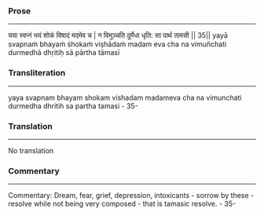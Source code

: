 ### Prose 
 --- 
यया स्वप्नं भयं शोकं विषादं मदमेव च |
न विमुञ्चति दुर्मेधा धृति: सा पार्थ तामसी || 35||
yayā svapnaṁ bhayaṁ śhokaṁ viṣhādaṁ madam eva cha
na vimuñchati durmedhā dhṛitiḥ sā pārtha tāmasī

### Transliteration 
 --- 
yaya svapnam bhayam shokam vishadam madameva cha na vimunchati durmedha dhritih sa partha tamasi - 35-

### Translation 
 --- 
No translation

### Commentary 
 --- 
Commentary: Dream, fear, grief, depression, intoxicants - sorrow by these - resolve while not being very composed - that is tamasic resolve. - 35-